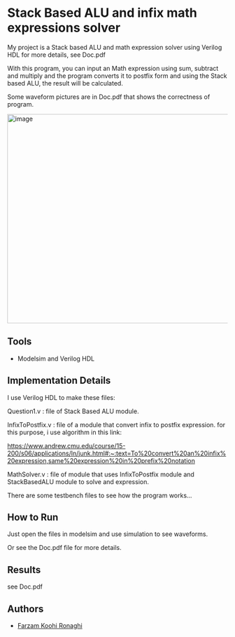 
# Stack Based ALU and infix math expressions solver

My project is a Stack based ALU and math expression solver using Verilog HDL
for more details, see Doc.pdf

With this program, you can input an Math expression using sum, subtract and multiply and the program converts it to postfix form and using the Stack based ALU, the result will be calculated.

Some waveform pictures are in Doc.pdf that shows the correctness of program.

<img width="1025" height="477" alt="image" src="https://github.com/user-attachments/assets/11bfb591-9255-474e-9cba-9cbca8f3a7ef" />


## Tools
- Modelsim and Verilog HDL


## Implementation Details

I use Verilog HDL to make these files:

Question1.v : file of Stack Based ALU module.

InfixToPostfix.v : file of a module that convert infix to postfix expression. for this purpose, i use algorithm in this link: 

https://www.andrew.cmu.edu/course/15-200/s06/applications/ln/junk.html#:~:text=To%20convert%20an%20infix%20expression,same%20expression%20in%20prefix%20notation

MathSolver.v : file of module that uses InfixToPostfix module and StackBasedALU module to solve and expression.

There are some testbench files to see how the program works...

## How to Run

Just open the files in modelsim and use simulation to see waveforms.

Or see the Doc.pdf file for more details.




## Results
see Doc.pdf



## Authors
- [Farzam Koohi Ronaghi](https://github.com/FKR1383)

